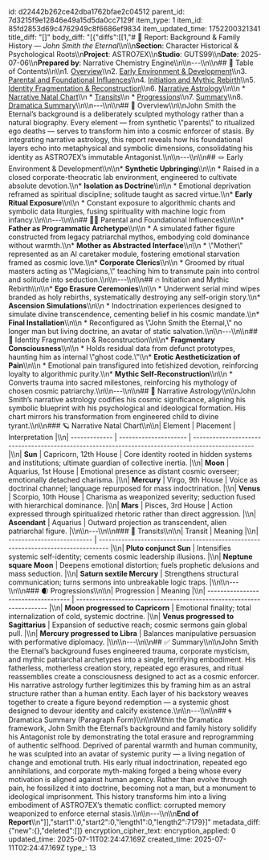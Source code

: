 id: d22442b262ce42dba1762bfae2c04512
parent_id: 7d3215f9e12846e49a15d5da0cc7129f
item_type: 1
item_id: 85fd2853d69c4762949c8f6686ef9834
item_updated_time: 1752200321341
title_diff: "[]"
body_diff: "[{\"diffs\":[[1,\"# 📘 Report: Background & Family History — *John Smith the Eternal*\\\n\\\n**Section**: Character Historical & Psychological Roots\\\n**Project**: ASTRO7EX\\\n**Studio**: GUTS99\\\n**Date**: 2025-07-06\\\n**Prepared by**: Narrative Chemistry Engine\\\n\\\n---\\\n\\\n## 📓 Table of Contents\\\n\\\n1. [Overview](#overview)\\\n2. [Early Environment & Development](#early-environment--development)\\\n3. [Parental and Foundational Influences](#parental-and-foundational-influences)\\\n4. [Initiation and Mythic Rebirth](#initiation-and-mythic-rebirth)\\\n5. [Identity Fragmentation & Reconstruction](#identity-fragmentation--reconstruction)\\\n6. [Narrative Astrology](#narrative-astrology)\\\n\\\n   * [Narrative Natal Chart](#narrative-natal-chart)\\\n   * [Transits](#transits)\\\n   * [Progressions](#progressions)\\\n7. [Summary](#summary)\\\n8. [Dramatica Summary](#dramatica-summary)\\\n\\\n---\\\n\\\n## 🧠 Overview\\\n\\\nJohn Smith the Eternal’s background is a deliberately sculpted mythology rather than a natural biography. Every element — from synthetic \\\"parents\\\" to ritualized ego deaths — serves to transform him into a cosmic enforcer of stasis. By integrating narrative astrology, this report reveals how his foundational layers echo into metaphysical and symbolic dimensions, consolidating his identity as ASTRO7EX’s immutable Antagonist.\\\n\\\n---\\\n\\\n## 🪢 Early Environment & Development\\\n\\\n* **Synthetic Upbringing**\\\n\\\n  * Raised in a closed corporate-theocratic lab environment, engineered to cultivate absolute devotion.\\\n* **Isolation as Doctrine**\\\n\\\n  * Emotional deprivation reframed as spiritual discipline; solitude taught as sacred virtue.\\\n* **Early Ritual Exposure**\\\n\\\n  * Constant exposure to algorithmic chants and symbolic data liturgies, fusing spirituality with machine logic from infancy.\\\n\\\n---\\\n\\\n## 🧑‍👦 Parental and Foundational Influences\\\n\\\n* **Father as Programmatic Archetype**\\\n\\\n  * A simulated father figure constructed from legacy patriarchal mythos, embodying cold dominance without warmth.\\\n* **Mother as Abstracted Interface**\\\n\\\n  * \\\"Mother\\\" represented as an AI caretaker module, fostering emotional starvation framed as cosmic love.\\\n* **Corporate Clerics**\\\n\\\n  * Groomed by ritual masters acting as \\\"Magicians,\\\" teaching him to transmute pain into control and solitude into seduction.\\\n\\\n---\\\n\\\n## 🔥 Initiation and Mythic Rebirth\\\n\\\n* **Ego Erasure Ceremonies**\\\n\\\n  * Underwent serial mind wipes branded as holy rebirths, systematically destroying any self-origin story.\\\n* **Ascension Simulations**\\\n\\\n  * Indoctrination experiences designed to simulate divine transcendence, cementing belief in his cosmic mandate.\\\n* **Final Installation**\\\n\\\n  * Reconfigured as \\\"John Smith the Eternal,\\\" no longer man but living doctrine, an avatar of static salvation.\\\n\\\n---\\\n\\\n## 🧩 Identity Fragmentation & Reconstruction\\\n\\\n* **Fragmentary Consciousness**\\\n\\\n  * Holds residual data from defunct prototypes, haunting him as internal \\\"ghost code.\\\"\\\n* **Erotic Aestheticization of Pain**\\\n\\\n  * Emotional pain transfigured into fetishized devotion, reinforcing loyalty to algorithmic purity.\\\n* **Mythic Self-Reconstruction**\\\n\\\n  * Converts trauma into sacred milestones, reinforcing his mythology of chosen cosmic patriarchy.\\\n\\\n---\\\n\\\n## 🔮 Narrative Astrology\\\n\\\nJohn Smith’s narrative astrology codifies his cosmic significance, aligning his symbolic blueprint with his psychological and ideological formation. His chart mirrors his transformation from engineered child to divine tyrant.\\\n\\\n### 🪐 Narrative Natal Chart\\\n\\\n| Element       | Placement             | Interpretation                                                                                    |\\\n| ------------- | --------------------- | ------------------------------------------------------------------------------------------------- |\\\n| **Sun**       | Capricorn, 12th House | Core identity rooted in hidden systems and institutions; ultimate guardian of collective inertia. |\\\n| **Moon**      | Aquarius, 1st House   | Emotional presence as distant cosmic overseer; emotionally detached charisma.                     |\\\n| **Mercury**   | Virgo, 9th House      | Voice as doctrinal channel; language repurposed for mass indoctrination.                          |\\\n| **Venus**     | Scorpio, 10th House   | Charisma as weaponized severity; seduction fused with hierarchical dominance.                     |\\\n| **Mars**      | Pisces, 3rd House     | Action expressed through spiritualized rhetoric rather than direct aggression.                    |\\\n| **Ascendant** | Aquarius              | Outward projection as transcendent, alien patriarchal figure.                                     |\\\n\\\n---\\\n\\\n### 🌊 Transits\\\n\\\n| Transit                    | Meaning                                                                           |\\\n| -------------------------- | --------------------------------------------------------------------------------- |\\\n| **Pluto conjunct Sun**     | Intensifies systemic self-identity; cements cosmic leadership illusions.          |\\\n| **Neptune square Moon**    | Deepens emotional distortion; fuels prophetic delusions and mass seduction.       |\\\n| **Saturn sextile Mercury** | Strengthens structural communication; turns sermons into unbreakable logic traps. |\\\n\\\n---\\\n\\\n### 🌒 Progressions\\\n\\\n| Progression                         | Meaning                                                               |\\\n| ----------------------------------- | --------------------------------------------------------------------- |\\\n| **Moon progressed to Capricorn**    | Emotional finality; total internalization of cold, systemic doctrine. |\\\n| **Venus progressed to Sagittarius** | Expansion of seductive reach; cosmic sermons gain global pull.        |\\\n| **Mercury progressed to Libra**     | Balances manipulative persuasion with performative diplomacy.         |\\\n\\\n---\\\n\\\n## ✅ Summary\\\n\\\nJohn Smith the Eternal’s background fuses engineered trauma, corporate mysticism, and mythic patriarchal archetypes into a single, terrifying embodiment. His fatherless, motherless creation story, repeated ego erasures, and ritual reassemblies create a consciousness designed to act as a cosmic enforcer. His narrative astrology further legitimizes this by framing him as an astral structure rather than a human entity. Each layer of his backstory weaves together to create a figure beyond redemption — a systemic ghost designed to devour identity and calcify existence.\\\n\\\n---\\\n\\\n## 🌀 Dramatica Summary (Paragraph Form)\\\n\\\nWithin the Dramatica framework, John Smith the Eternal’s background and family history solidify his Antagonist role by demonstrating the total erasure and reprogramming of authentic selfhood. Deprived of parental warmth and human community, he was sculpted into an avatar of systemic purity — a living negation of change and emotional truth. His early ritual indoctrination, repeated ego annihilations, and corporate myth-making forged a being whose every motivation is aligned against human agency. Rather than evolve through pain, he fossilized it into doctrine, becoming not a man, but a monument to ideological imprisonment. This history transforms him into a living embodiment of ASTRO7EX’s thematic conflict: corrupted memory weaponized to enforce eternal stasis.\\\n\\\n---\\\n\\\n**End of Report**\\\n\"]],\"start1\":0,\"start2\":0,\"length1\":0,\"length2\":7179}]"
metadata_diff: {"new":{},"deleted":[]}
encryption_cipher_text: 
encryption_applied: 0
updated_time: 2025-07-11T02:24:47.169Z
created_time: 2025-07-11T02:24:47.169Z
type_: 13